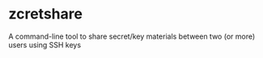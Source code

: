 # zcretshare
A command-line tool to share secret/key materials between two (or more) users using SSH keys
